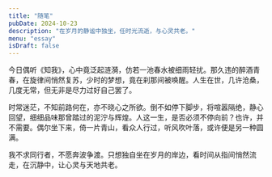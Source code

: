 ```yaml
---
title: "随笔"
pubDate: 2024-10-23
description: "在岁月的静谧中独坐，任时光流逝，与心灵共老。"
menu: "essay"
isDraft: false
---
```


今日偶听《知我》，心中竟泛起涟漪，仿若一池春水被细雨轻扰。那久违的醉酒青春，在旋律间悄然复苏，少时的梦想，竟在刹那间被唤醒。人生在世，几许沧桑，几度无常，但无非是尽力过好自己罢了。

时常迷茫，不知前路何在，亦不晓心之所欲。倒不如停下脚步，将喧嚣隔绝，静心回望，细细品味那曾踏过的泥泞与辉煌。人这一生，是否必须不停向前？也许，并不需要。偶尔坐下来，倚一片青山，看众人行过，听风吹叶落，或许便是另一种圆满。

我不求同行者，不愿奔波争渡。只想独自坐在岁月的岸边，看时间从指间悄然流走，在沉静中，让心灵与天地共老。
